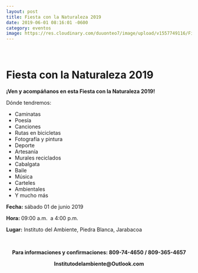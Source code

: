 ```yaml
---
layout: post
title: Fiesta con la Naturaleza 2019
date: 2019-06-01 08:16:01 -0600
category: eventos
image: https://res.cloudinary.com/duuonteo7/image/upload/v1557749116/Fiesta%20con%20la%20Naturaleza%202019/fiesta_con_la_naturalezaposter_ministerio__08_001.jpg
---
```

<html>
<head>

</head>
<body>
<h1><br />
<strong>Fiesta con la Naturaleza 2019</strong></h1>
<p><strong>&iexcl;Ven y acomp&aacute;&ntilde;anos en esta Fiesta con la Naturaleza 2019!</strong></p>

<p>D&oacute;nde tendremos:</p>

<ul>
	<li>Caminatas</li>
	<li>Poes&iacute;a</li>
	<li>Canciones</li>
	<li>Rutas en bicicletas</li>
	<li>Fotograf&iacute;a y pintura</li>
	<li>Deporte</li>
	<li>Artesan&iacute;a</li>
	<li>Murales reciclados</li>
	<li>Cabalgata</li>
	<li>Baile</li>
	<li>M&uacute;sica</li>
	<li>Carteles</li>
	<li>Ambientales</li>
	<li>Y mucho m&aacute;s</li>
</ul>

<p><strong>Fecha:</strong> s&aacute;bado 01 de junio 2019</p>

<p><strong>Hora: </strong>09:00 a.m.&nbsp; a 4:00 p.m.</p>

<p><strong>Lugar:</strong> Instituto del Ambiente, Piedra Blanca, Jarabacoa</p>

<p>&nbsp;</p>

<p style="text-align: center;"><strong>Para informaciones y confirmaciones: 809-74-4650 / 809-365-4657</strong></p>

<p style="text-align: center;"><strong>Institutodelambiente@Outlook.com</strong></p>

</body>
</html>
